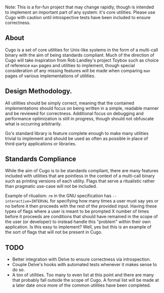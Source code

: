 Note: This is a for-fun project that may change rapidly, though is intended to implement an important part of any system: it's core utilities. Please use Cugo with caution until introspective tests have been included to ensure correctness.


## About
Cugo is a set of core utilities for Unix-like systems in the form of a multi-call binary with the aim of being standards compliant. Much of the direction of Cugo will take inspiration from Rob Landley's project Toybox such as choice of reference `man` pages and utilities to implement, though special consideration of any missing features will be made when comparing `man` pages of various implementations of utilities.


## Design Methodology.
All utilities should be simply correct, meaning that the contained implementations should focus on being written in a simple, readable manner and be reviewed for correctness. Additional focus on debugging and performance optimization is still in progress, though should not obfuscate what is occurring arbitrarily.

Go's standard library is feature complete enough to make many utilities trivial to implement and should be used as often as possible in place of third-party applications or libraries.


## Standards Compliance
While the aim of Cugo is to be standards compliant, there are many features included with utilities that are pointless in the context of a multi-call binary such as printing versions of each utility. Flags that serve a ritualistic rather than pragmatic use-case will not be included.

Example of ritualism: `rm` in the GNU specification has `--interactive=INTERVAL` for specifying how many times a user must say yes or no before it then proceeds with the rest of the provided input. Having these types of flags where a user is meant to be prompted X number of times before it proceeds are conditions that should have remained in the scope of the user (or developer) to instead handle this "problem" within their own application. Is this easy to implement? Well, yes but this is an example of the sort of flags that will not be present in Cugo.


## TODO
- Better integration with Delve to ensure correctness via introspection.
- Couple Delve's hooks with automated tests whenever it makes sense to do so.
- A ton of utilities. Too many to even list at this point and there are many that probably fall outside the scope of Cugo. A formal list will be made at a later date once more of the common utilities have been completed.
